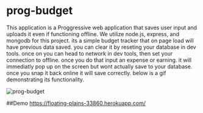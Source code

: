 # prog-budget

This application is a Proggressive web application that saves user input and uploads it even if functioning offline.
We utilize node.js, express, and mongodb for this project.
its a simple budget tracker that on page load will have previous data saved. you can clear it by reseting your database in dev tools.
once on you can head to network in dev tools, then set your connection to offline. once you do that input an expense or earning.
it will immediatly pop up on the screen but wont actually save to your database. once you snap it back online it will save correctly.
below is a gif demonstrating its functionality. 

![prog-budget](https://user-images.githubusercontent.com/75324665/116815955-07a48580-ab2e-11eb-9b09-726b31199ee8.gif)


##Demo
https://floating-plains-33860.herokuapp.com/
